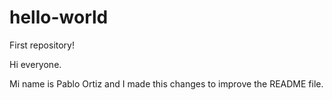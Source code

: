 # hello-world
First repository!

Hi everyone. 

Mi name is Pablo Ortiz and I made this changes to improve the README file. 
